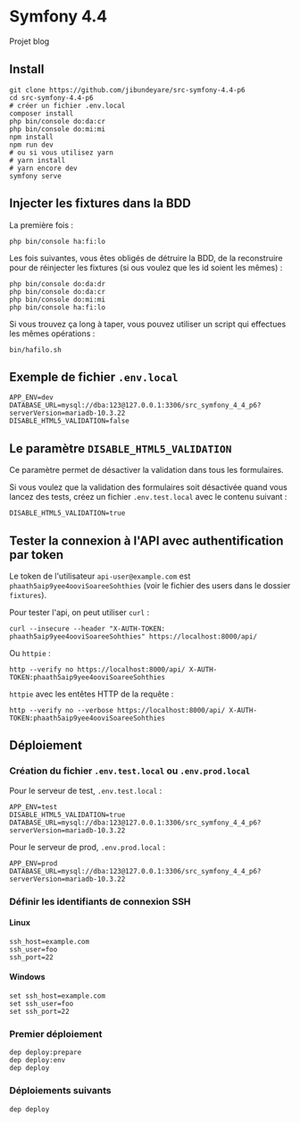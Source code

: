 # Symfony 4.4

Projet blog

## Install

    git clone https://github.com/jibundeyare/src-symfony-4.4-p6
    cd src-symfony-4.4-p6
    # créer un fichier .env.local
    composer install
    php bin/console do:da:cr
    php bin/console do:mi:mi
    npm install
    npm run dev
    # ou si vous utilisez yarn
    # yarn install
    # yarn encore dev
    symfony serve

## Injecter les fixtures dans la BDD

La première fois :

    php bin/console ha:fi:lo

Les fois suivantes, vous êtes obligés de détruire la BDD, de la reconstruire pour de réinjecter les fixtures (si ous voulez que les id soient les mêmes) :

    php bin/console do:da:dr
    php bin/console do:da:cr
    php bin/console do:mi:mi
    php bin/console ha:fi:lo

Si vous trouvez ça long à taper, vous pouvez utiliser un script qui effectues les mêmes opérations :

    bin/hafilo.sh

## Exemple de fichier `.env.local`

    APP_ENV=dev
    DATABASE_URL=mysql://dba:123@127.0.0.1:3306/src_symfony_4_4_p6?serverVersion=mariadb-10.3.22
    DISABLE_HTML5_VALIDATION=false

## Le paramètre `DISABLE_HTML5_VALIDATION`

Ce paramètre permet de désactiver la validation dans tous les formulaires.

Si vous voulez que la validation des formulaires soit désactivée quand vous lancez des tests, créez un fichier `.env.test.local` avec le contenu suivant :

    DISABLE_HTML5_VALIDATION=true

## Tester la connexion à l'API avec authentification par token

Le token de l'utilisateur `api-user@example.com` est `phaath5aip9yee4ooviSoareeSohthies` (voir le fichier des users dans le dossier `fixtures`).

Pour tester l'api, on peut utiliser `curl` :

    curl --insecure --header "X-AUTH-TOKEN: phaath5aip9yee4ooviSoareeSohthies" https://localhost:8000/api/

Ou `httpie` :

    http --verify no https://localhost:8000/api/ X-AUTH-TOKEN:phaath5aip9yee4ooviSoareeSohthies

`httpie` avec les entêtes HTTP de la requête :

    http --verify no --verbose https://localhost:8000/api/ X-AUTH-TOKEN:phaath5aip9yee4ooviSoareeSohthies

## Déploiement

### Création du fichier `.env.test.local` ou `.env.prod.local`

Pour le serveur de test, `.env.test.local` :

    APP_ENV=test
    DISABLE_HTML5_VALIDATION=true
    DATABASE_URL=mysql://dba:123@127.0.0.1:3306/src_symfony_4_4_p6?serverVersion=mariadb-10.3.22

Pour le serveur de prod, `.env.prod.local` :

    APP_ENV=prod
    DATABASE_URL=mysql://dba:123@127.0.0.1:3306/src_symfony_4_4_p6?serverVersion=mariadb-10.3.22

### Définir les identifiants de connexion SSH

#### Linux

    ssh_host=example.com
    ssh_user=foo
    ssh_port=22

#### Windows

    set ssh_host=example.com
    set ssh_user=foo
    set ssh_port=22

### Premier déploiement

    dep deploy:prepare
    dep deploy:env
    dep deploy

### Déploiements suivants

    dep deploy
